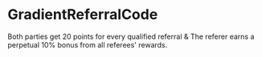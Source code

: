 # GradientReferralCode
Both parties get 20 points for every qualified referral &amp; The referer earns a perpetual 10% bonus from all referees' rewards.
